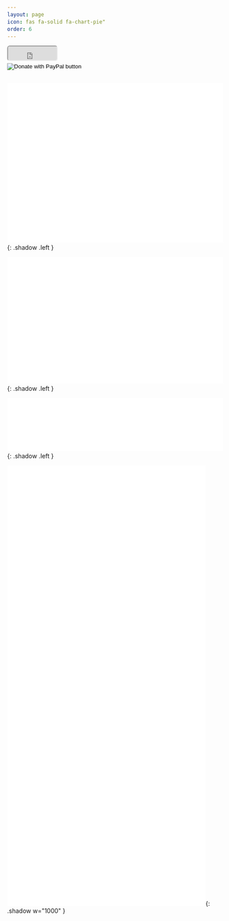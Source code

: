 ```yaml
---
layout: page
icon: fas fa-solid fa-chart-pie"
order: 6
---
```


<div class="donation d-flex mb-0">
    <div class="left">
    <iframe src="https://github.com/sponsors/dennykorsukewitz/button" title="Sponsor dennykorsukewitz" height="32" width="114" style="border: 1; border-radius: 6px;"></iframe>
    </div>
    <div class="right">
        <form action="https://www.paypal.com/donate" method="post" target="_top">
            <input type="hidden" name="hosted_button_id" value="GETTPE8W8AF4A" />
            <input type="image" src="https://pics.paypal.com/00/s/NGJjOTAwOTEtNjExYS00MzQ5LWI2MDQtZmM0YWNlY2YyOTUy/file.PNG" border="0" name="submit" title="PayPal - The safer, easier way to pay online!" alt="Donate with PayPal button" style="height: 32px;" />
            <img alt="" border="0" src="https://www.paypal.com/en_DE/i/scr/pixel.gif" width="1" height="1" />
        </form>
    </div>
</div>

<div>
  <canvas id="Daily"></canvas>
  <canvas id="VSCodeInstalls"></canvas>
  <canvas id="SublimeInstalls"></canvas>
  <canvas id="NPMInstalls"></canvas>
  <canvas id="GitHubStars"></canvas>
  <canvas id="GitHubStarsPie"></canvas>
</div>

<script src="https://cdn.jsdelivr.net/npm/chart.js"></script>
<!-- Line below added, added date adapter for time scale -->
<script src="https://cdn.jsdelivr.net/npm/chartjs-adapter-date-fns/dist/chartjs-adapter-date-fns.bundle.min.js"></script>

<script>

    const Daily = document.getElementById('Daily');
    let url_daily = 'https://raw.githubusercontent.com/dennykorsukewitz/dennykorsukewitz/dev/.github/metrics/data/daily.json';

    fetch(url_daily)
        .then((response) => {
            return response.json();
        })
        .then((daily_data) => {

            let datasets = [];
            let repositories = [
                'generator-sublime-package',
                'Sublime-GitHubFileFetcher',
                'Sublime-QuoteWithMarker',
                'VSCode-AddFolderToWorkspace',
                'VSCode-GitHubFileFetcher',
                'VSCode-MyExtensionPack',
                'VSCode-QuoteWithMarker',
                'VSCode-RainbowColors',
                'VSCode-Znuny',
            ];

            const daily = daily_data.slice(-7);

            repositories.forEach(name => {
                datasets.push({
                    label: name,
                    data: daily,
                    parsing: {
                        xAxisKey: 'date',
                        yAxisKey: name,
                    }
                });
            });

            new Chart(Daily, {
                type: "bar",
                data: {
                    datasets: datasets,
                },
                options: {
                    responsive: true,
                    borderWidth: 1,
                    scales: {
                        xAxis: {
                            type: "time",
                            time: {
                                unit: "day"
                            }
                        },
                    },
                    scale: {
                        ticks: {
                            precision: 0
                        }
                    },
                    plugins: {
                        colors: {
                            forceOverride: true,
                        },
                        title: {
                            display: true,
                            text: 'Daily - Installs'
                        },
                    }
                }
            }
        )
    });

    const VSCodeInstalls = document.getElementById('VSCodeInstalls');
    let url_vscode = 'https://raw.githubusercontent.com/dennykorsukewitz/dennykorsukewitz/dev/.github/metrics/data/vscode-total.json';


    fetch(url_vscode)
        .then((response) => {
            return response.json();
        })
        .then((vscode_data) => {

            let datasets = [];
            let repositories = [
                'VSCode-AddFolderToWorkspace',
                'VSCode-GitHubFileFetcher',
                'VSCode-MyExtensionPack',
                'VSCode-QuoteWithMarker',
                'VSCode-RainbowColors',
                'VSCode-Znuny',
            ];

            repositories.forEach(name => {
                datasets.push({
                    type: 'line',
                    label: name,
                    data: vscode_data,
                    tension: 0.1,
                    spanGaps: true,
                    parsing: {
                        xAxisKey: 'date',
                        yAxisKey: name,
                    }
                });
            });

            new Chart(VSCodeInstalls, {
                data: {
                    datasets: datasets,
                },
                options: {
                    responsive: true,
                    scales: {
                        y: {
                            min: 0,
                        },
                        xAxis: {
                            stacked: true,
                            type: 'time',
                            time: {
                                unit: 'month'
                            },
                        }
                    },

                    plugins: {
                        colors: {
                            forceOverride: true,
                        },
                        title: {
                            display: true,
                            text: 'VSCode - Installs'
                        },
                    }
                }
            }
        )
    });

    const SublimeInstalls = document.getElementById('SublimeInstalls');
    let url_sublime = 'https://raw.githubusercontent.com/dennykorsukewitz/dennykorsukewitz/dev/.github/metrics/data/sublime-total.json';

    fetch(url_sublime)
        .then((response) => {
            return response.json();
        })
        .then((sublime_data) => {

            let datasets = [];
            let repositories = [
                'Sublime-GitHubFileFetcher',
                'Sublime-QuoteWithMarker',
            ];

            repositories.forEach(name => {
                datasets.push({
                    type: 'line',
                    label: name,
                    data: sublime_data,
                    tension: 0.1,
                    spanGaps: true,
                    parsing: {
                        xAxisKey: 'date',
                        yAxisKey: name,
                    }
                });
            });

            new Chart(SublimeInstalls, {
                data: {
                    datasets: datasets,
                },
                options: {
                    responsive: true,
                    scales: {
                        y: {
                            min: 0,
                        },
                        xAxis: {
                            stacked: true,
                            type: 'time',
                            time: {
                                unit: 'month'
                            },
                        }
                    },

                    plugins: {
                        colors: {
                            forceOverride: true,
                        },
                        title: {
                            display: true,
                            text: 'Sublime - Installs'
                        }
                    }
                }
            }
        )
    });

    const NPMInstalls = document.getElementById('NPMInstalls');
    let url_npm = 'https://raw.githubusercontent.com/dennykorsukewitz/dennykorsukewitz/dev/.github/metrics/data/npm-total.json';

    fetch(url_npm)
        .then((response) => {
            return response.json();
        })
        .then((npm_data) => {
            let datasets = [];
            let repositories = [
                'generator-sublime-package',
            ];

            repositories.forEach(name => {
                datasets.push({
                    type: 'line',
                    label: name,
                    data: npm_data,
                    tension: 0.1,
                    spanGaps: true,
                    parsing: {
                        xAxisKey: 'date',
                        yAxisKey: name,
                    }
                });
            });

            new Chart(NPMInstalls, {
                data: {
                    datasets: datasets,
                },
                options: {
                    responsive: true,
                    scales: {
                        y: {
                            min: 0,
                        },
                        xAxis: {
                            type: 'time',
                            time: {
                                unit: 'year'
                            },
                        }
                    },
                    plugins: {
                        colors: {
                            forceOverride: true,
                        },
                        title: {
                            display: true,
                            text: 'NPM - Installs'
                        },
                    }
                }
            }
        )
    });

    const GitHubStars = document.getElementById('GitHubStars');
    const GitHubStarsPie = document.getElementById('GitHubStarsPie');
    let url_github = 'https://raw.githubusercontent.com/dennykorsukewitz/dennykorsukewitz/dev/.github/metrics/data/github-stars.json';

    fetch(url_github)
        .then((response) => {
            return response.json();
        })
        .then((github_data) => {

            let repositories = github_data.map(obj => {
            return Object.keys(obj).filter(key => key !== "date" && key !== "user" && key !== "total");
            });

            let flatRepositories = repositories.flat().sort();

            repositories = [...new Set(flatRepositories)];

            let datasets = [];
            repositories.forEach(name => {
                datasets.push({
                    label: name,
                    type: 'line',
                    data: github_data,
                    tension: 0.1,
                    spanGaps: true,
                    parsing: {
                        xAxisKey: 'date',
                        yAxisKey: name,
                    }
                });
            });

            new Chart(GitHubStars, {
                data: {
                    datasets: datasets,
                },
                options: {
                    responsive: true,
                    scales: {
                        y: {
                            min: 0,
                        },
                        xAxis: {
                            type: 'time',
                            time: {
                                unit: 'year'
                            },
                        }
                    },
                    plugins: {
                        colors: {
                            forceOverride: true,
                        },
                        title: {
                            display: true,
                            text: 'GitHub Stars'
                        },
                    }
                }
            });

            let highestValues = {};

            github_data.forEach(item => {
                for (let key in item) {
                    if (key !== 'date' && key !== 'user' && key !== 'total') {
                        if (!highestValues[key] || parseInt(item[key]) > parseInt(highestValues[key])) {
                            highestValues[key] = item[key];

                        }
                    }
                }
            });

            let data = [];
            let labels = [];
            Object.keys(highestValues).forEach(name => {
                labels.push(name);
                data.push(highestValues[name]);
            });

            new Chart(GitHubStarsPie, {
                type: 'polarArea',
                data: {
                    labels: labels,
                    datasets: [
                        {
                            label: 'Stars',
                            data: data,
                            hoverOffset: 4
                        }
                    ]
                },
            }
        )
    });

</script>


![Sponsors](https://raw.githubusercontent.com/dennykorsukewitz/dennykorsukewitz/dev/.github/metrics/sponsors.svg){: .shadow .left }

![Languages](https://raw.githubusercontent.com/dennykorsukewitz/dennykorsukewitz/dev/.github/metrics/languages.indepth.svg){: .shadow .left }

![Reactions](https://raw.githubusercontent.com/dennykorsukewitz/dennykorsukewitz/dev/.github/metrics/comment.reactions.svg){: .shadow .left }

![Commit-Calendar Total](https://raw.githubusercontent.com/dennykorsukewitz/dennykorsukewitz/dev/.github/metrics/commit-calendar.total.svg){: .shadow w="1000" }
